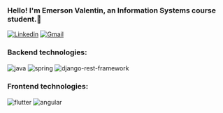 ### Hello! I'm Emerson Valentin, an Information Systems course student.👋



[![Linkedin](https://img.shields.io/badge/LinkedIn-0077B5?style=for-the-badge&logo=linkedin&logoColor=white)](https://www.linkedin.com/in/emerson-valentin-3a937b229)
[![Gmail](https://img.shields.io/badge/Gmail-D14836?style=for-the-badge&logo=gmail&logoColor=white)](mailto:emerson.valentin9272@gmail.com)


### Backend technologies:
<div style="display: inline_block">
    <img align="center" alt="java" src="https://img.shields.io/badge/Java-ED8B00?style=for-the-badge&logo=openjdk&logoColor=white" />
    <img align="center" alt="spring" src="https://img.shields.io/badge/Spring-6DB33F?style=for-the-badge&logo=spring&logoColor=white" />
    <img align="center" alt="django-rest-framework" src="https://img.shields.io/badge/Django%20Rest%20Framework-092E20?style=for-the-badge" />
</div>

### Frontend technologies:
<div style="display: inline_block">
   	<img align="center" alt="flutter" src="https://img.shields.io/badge/Flutter-02569B?style=for-the-badge&logo=flutter&logoColor=white" />
	<img align="center" alt="angular" src="https://img.shields.io/badge/Angular-DD0031?style=for-the-badge&logo=angular&logoColor=white" />	
</div>
